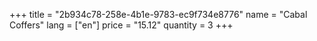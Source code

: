 +++
title = "2b934c78-258e-4b1e-9783-ec9f734e8776"
name = "Cabal Coffers"
lang = ["en"]
price = "15.12"
quantity = 3
+++
